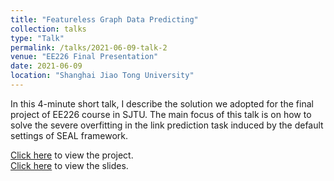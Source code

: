 ```yaml
---
title: "Featureless Graph Data Predicting"
collection: talks
type: "Talk"
permalink: /talks/2021-06-09-talk-2
venue: "EE226 Final Presentation"
date: 2021-06-09
location: "Shanghai Jiao Tong University"
---
```


In this 4-minute short talk, I describe the solution we adopted for the final project of EE226 course in SJTU. The main focus of this talk is on how to solve the severe overfitting in the link prediction task induced by the default settings of SEAL framework.

[Click here](https://github.com/SkyRiver-2000/EE226-Final-Project) to view the project.  
[Click here](../files/EE226-project.pdf) to view the slides.
